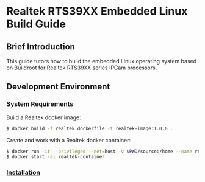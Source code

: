 # Realtek RTS39XX Embedded Linux Build Guide

## Brief Introduction

This guide tutors how to build the embedded Linux operating system based on Buildroot for Realtek RTS39XX series IPCam processors.

## Development Environment

### System Requirements

Build a Realtek docker image:

```sh
$ docker build -f realtek.dockerfile -t realtek-image:1.0.0 .
```

Create and work with a Realtek docker container:

```sh
$ docker run -it --privileged --net=host -v $PWD/source:/home --name realtek-container realtek-image:1.0.0 /bin/bash
$ docker start -ai realtek-container
```

### [Installation](../../../private/realtek_rts39xx_embedded_linux_build_guide.md)
